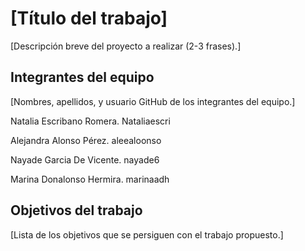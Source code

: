 # [Título del trabajo]

[Descripción breve del proyecto a realizar (2-3 frases).]

## Integrantes del equipo

[Nombres, apellidos, y usuario GitHub de los integrantes del equipo.]

Natalia Escribano Romera. Nataliaescri

Alejandra Alonso Pérez. aleealoonso

Nayade Garcia De Vicente. nayade6

Marina Donalonso Hermira. marinaadh

## Objetivos del trabajo

[Lista de los objetivos que se persiguen con el trabajo propuesto.]
